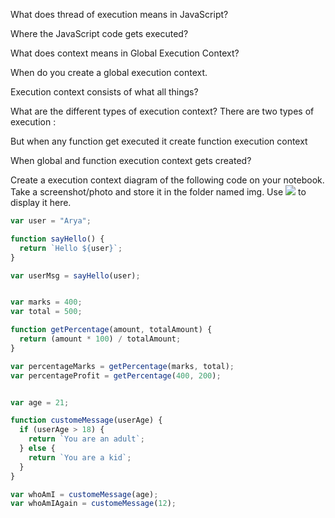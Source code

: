 What does thread of execution means in JavaScript?


Where the JavaScript code gets executed?


What does context means in Global Execution Context?


When do you create a global execution context.


Execution context consists of what all things?


What are the different types of execution context? There are two types of execution : 

But when any function get executed it create function execution context

When global and function execution context gets created?


Create a execution context diagram of the following code on your notebook. Take a screenshot/photo and store it in the folder named img. Use ![](./img/image-name.png) to display it here.

```js
var user = "Arya";

function sayHello() {
  return `Hello ${user}`;
}

var userMsg = sayHello(user);


var marks = 400;
var total = 500;

function getPercentage(amount, totalAmount) {
  return (amount * 100) / totalAmount;
}

var percentageMarks = getPercentage(marks, total);
var percentageProfit = getPercentage(400, 200);


var age = 21;

function customeMessage(userAge) {
  if (userAge > 18) {
    return `You are an adult`;
  } else {
    return `You are a kid`;
  }
}

var whoAmI = customeMessage(age);
var whoAmIAgain = customeMessage(12);

```